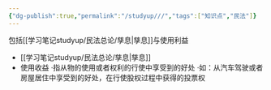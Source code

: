 ```yaml
---
{"dg-publish":true,"permalink":"/studyup///","tags":["知识点","民法"]}
---
```


包括[[学习笔记studyup/民法总论/孳息\|孳息]]与使用利益
- [[学习笔记studyup/民法总论/孳息\|孳息]]
- 使用收益
·指从物的使用或者权利的行使中享受到的好处
·如：从汽车驾驶或者房屋居住中享受到的好处，在行使股权过程中获得的投票权